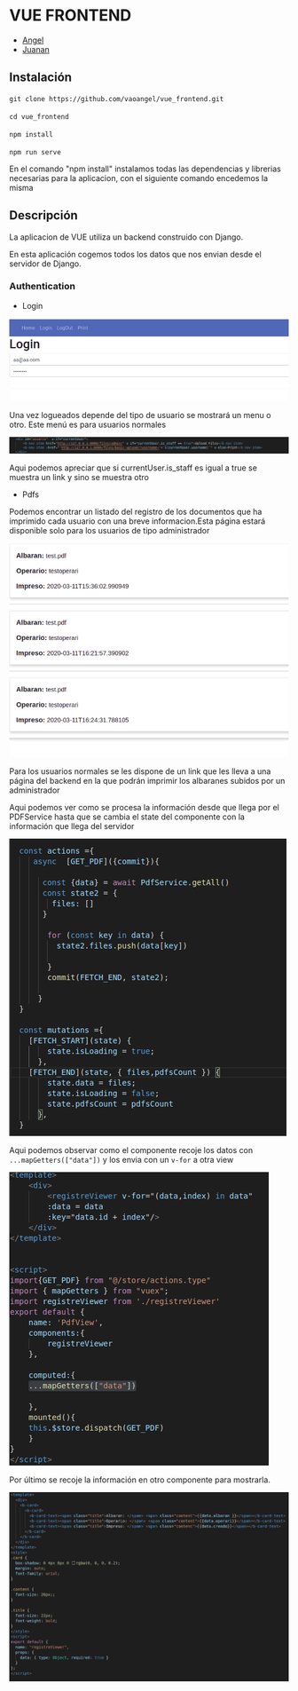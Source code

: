 # VUE FRONTEND

- [Angel](https://github.com/vaoangel)
- [Juanan](https://github.com/juanantoniogisbert)


## Instalación
    git clone https://github.com/vaoangel/vue_frontend.git

    cd vue_frontend

    npm install

    npm run serve

En el comando "npm install" instalamos todas las dependencias y librerias necesarias para la aplicacion, con el siguiente comando encedemos la misma

## Descripción 

La aplicacion de VUE utiliza un backend construido con  Django.



En esta aplicación cogemos todos los datos que nos envian desde el servidor de Django.


### Authentication

* Login

![alt text](./media_readme/LoginForm.png)

Una vez logueados depende del tipo de usuario se mostrará un menu o otro.
Este menú es para usuarios normales

![alt text](./media_readme/MenuReactivo.png)

Aqui podemos apreciar que si currentUser.is_staff es igual a true se muestra un link y sino se muestra otro


* Pdfs

 Podemos encontrar un listado del registro de los documentos que ha imprimido cada usuario con una breve informacion.Esta página estará disponible solo para los usuarios de tipo administrador

![alt text](./media_readme/RegistreAlbarans.png)


 Para los usuarios normales se les dispone de un link que les lleva a una página del backend en la que podrán imprimir los albaranes subidos por un administrador



  Aqui podemos ver como se procesa la información desde que llega por el PDFService hasta que se cambia el state del componente con la información que llega del servidor

![alt text](./media_readme/PdfsCode.png)


 Aqui podemos observar como el componente recoje los datos con `...mapGetters(["data"])` y los envia con un `v-for` a otra view

![alt text](./media_readme/PdfView.png)


Por último se recoje la información en otro componente para mostrarla.

![alt text](./media_readme/registreviewer.png)



